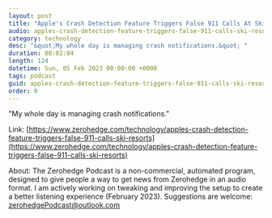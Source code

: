 ```yaml
---
layout: post
title: "Apple's Crash Detection Feature Triggers False 911 Calls At Ski Resorts"
audio: apples-crash-detection-feature-triggers-false-911-calls-ski-resorts-3
category: technology
desc: "&quot;My whole day is managing crash notifications.&quot; "
duration: 00:02:04
length: 124
datetime: Sun, 05 Feb 2023 00:00:00 +0000
tags: podcast
guid: apples-crash-detection-feature-triggers-false-911-calls-ski-resorts-0
order: 0
---
```

&quot;My whole day is managing crash notifications.&quot; 

Link: [https://www.zerohedge.com/technology/apples-crash-detection-feature-triggers-false-911-calls-ski-resorts](https://www.zerohedge.com/technology/apples-crash-detection-feature-triggers-false-911-calls-ski-resorts)

About: The Zerohedge Podcast is a non-commercial, automated program, designed to give people a way to get news from Zerohedge in an audio format.  I am actively working on tweaking and improving the setup to create a better listening experience (February 2023).  Suggestions are welcome: [zerohedgePodcast@outlook.com](mailto:zerohedgePodcast@outlook.com)